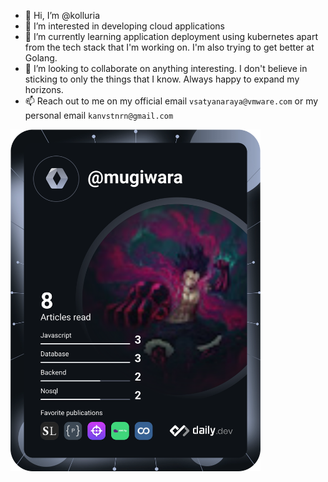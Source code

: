 - 👋 Hi, I’m @kolluria
- 👀 I’m interested in developing cloud applications
- 🌱 I’m currently learning application deployment using kubernetes apart from the tech stack that I'm working on. I'm also trying to get better at Golang.
- 💞️ I’m looking to collaborate on anything interesting. I don't believe in sticking to only the things that I know. Always happy to expand my horizons.
- 📫 Reach out to me on my official email `vsatyanaraya@vmware.com` or my personal email `kanvstnrn@gmail.com` 

<!---
kolluria/kolluria is a ✨ special ✨ repository because its `README.md` (this file) appears on your GitHub profile.
You can click the Preview link to take a look at your changes.
--->
<a href="https://app.daily.dev/DailyDevTips"><img src="https://github.com/kolluria/kolluria/blob/master/devcard.svg" width="400" alt="Kolluri's Dev Card"/></a>
